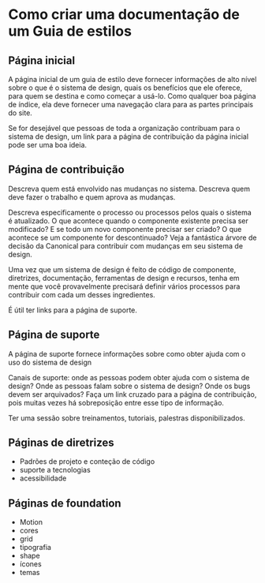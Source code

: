 # Como criar uma documentação de um Guia de estilos

## Página inicial

A página inicial de um guia de estilo deve fornecer informações de alto nível sobre o que é o sistema de design, quais os benefícios que ele oferece, para quem se destina e como começar a usá-lo. Como qualquer boa página de índice, ela deve fornecer uma navegação clara para as partes principais do site.

Se for desejável que pessoas de toda a organização contribuam para o sistema de design, um link para a página de contribuição da página inicial pode ser uma boa ideia.

## Página de contribuição

Descreva quem está envolvido nas mudanças no sistema. Descreva quem deve fazer o trabalho e quem aprova as mudanças.

Descreva especificamente o processo ou processos pelos quais o sistema é atualizado. O que acontece quando o componente existente precisa ser modificado? E se todo um novo componente precisar ser criado? O que acontece se um componente for descontinuado? Veja a fantástica árvore de decisão da Canonical para contribuir com mudanças em seu sistema de design.

Uma vez que um sistema de design é feito de código de componente, diretrizes, documentação, ferramentas de design e recursos, tenha em mente que você provavelmente precisará definir vários processos para contribuir com cada um desses ingredientes.

É útil ter links para a página de suporte.

## Página de suporte

A página de suporte fornece informações sobre como obter ajuda com o uso do sistema de design

Canais de suporte: onde as pessoas podem obter ajuda com o sistema de design? Onde as pessoas falam sobre o sistema de design? Onde os bugs devem ser arquivados? Faça um link cruzado para a página de contribuição, pois muitas vezes há sobreposição entre esse tipo de informação.

Ter uma sessão sobre treinamentos, tutoriais, palestras disponibilizados.

## Páginas de diretrizes

- Padrões de projeto e conteção de código
- suporte a tecnologias
- acessibilidade

## Páginas de foundation

- Motion
- cores
- grid
- tipografia
- shape
- ícones
- temas
